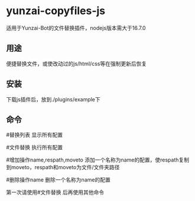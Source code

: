 # yunzai-copyfiles-js
适用于Yunzai-Bot的文件替换插件，nodejs版本需大于16.7.0

## **用途**

便捷替换文件，或使改动过的js/html/css等在强制更新后恢复

## **安装**
下载js插件后，放到./plugins/example下
## **命令**

#替换列表 显示所有配置

#文件替换 执行所有配置

#增加操作name,respath,moveto 添加一个名称为name的配置，使respath复制到moveto，respath和moveto为文件/文件夹路径

#删除操作name 删除一个名称为name的配置


第一次请使用#文件替换 后再使用其他命令
